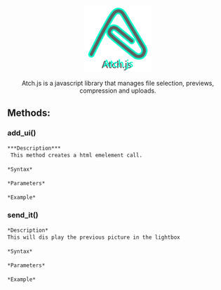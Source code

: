 <p align="center">
<img src="./atch_logo.svg" width="30%">
</p>
<p align="center">  Atch.js is a javascript library that manages file selection, previews, compression and uploads. </p>

## Methods: ##

### add_ui() ###
    ***Description***
     This method creates a html emelement call.

    *Syntax*

    *Parameters* 

    *Example*

### send_it() ### 
    *Description*
    This will dis play the previous picture in the lightbox

    *Syntax*

    *Parameters* 

    *Example*

